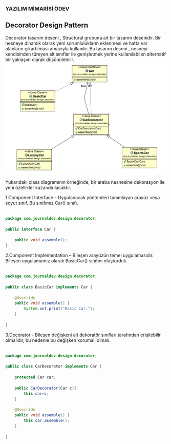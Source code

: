 ### YAZILIM MİMARİSİ ÖDEV

## Decorator Design Pattern

Decorator tasarım deseni , Structural grubuna ait bir tasarım desenidir. Bir nesneye dinamik olarak yeni sorumlulukların eklenmesi ve hatta var olanların çıkartılması amacıyla kullanılır. Bu tasarım deseni , nesneyi kendisinden türeyen alt sınıflar ile genişletmek yerine kullanılabilen alternatif bir yaklaşım olarak düşünülebilir.
![Image of Class](https://github.com/berfinnmutlu/YazilimMimarisiOdev/blob/master/class.png)

Yukarıdaki class diagramının örneğinde, bir araba nesnesine dekorasyon ile yeni özellikler kazandırılacaktır.



1.Component Interface – Uygulanacak yöntemleri tanımlayan arayüz veya soyut sınıf. Bu sınıfımız Car() sınıfı.
```java

package com.journaldev.design.decorator;

public interface Car {

	public void assemble();
}
```

2.Component Implementation – Bileşen arayüzün temel uygulamasıdır. Bileşen uygulamamız olarak BasicCar() sınıfını oluşturduk. 
```java

package com.journaldev.design.decorator;

public class BasicCar implements Car {

	@Override
	public void assemble() {
		System.out.print("Basic Car.");
	}

}

```

3.Decorator - Bileşen değişkeni alt dekoratör sınıfları tarafından erişilebilir olmalıdır, bu nedenle bu değişken korumalı olmalı.
```java

package com.journaldev.design.decorator;

public class CarDecorator implements Car {

	protected Car car;
	
	public CarDecorator(Car c){
		this.car=c;
	}
	
	@Override
	public void assemble() {
		this.car.assemble();
	}

}


```




















